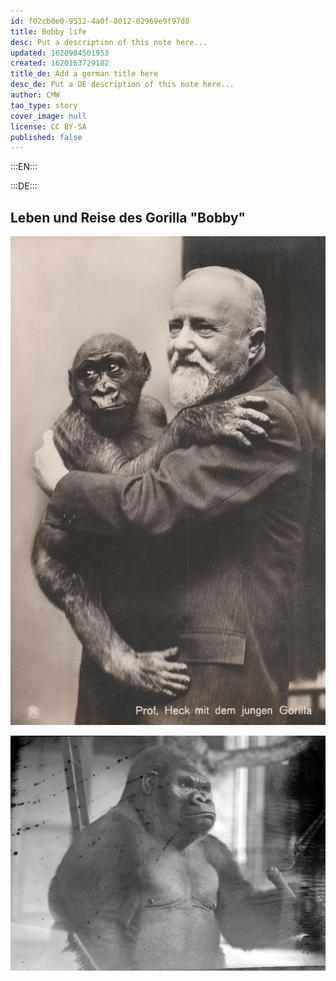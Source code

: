 ```yaml
---
id: f02cb0e0-9512-4a0f-8012-02969e9f97d0
title: Bobby life
desc: Put a description of this note here...
updated: 1620984501953
created: 1620163729182
title_de: Add a german title here
desc_de: Put a DE description of this note here...
author: CMW
tao_type: story
cover_image: null
license: CC BY-SA
published: false
---
```


:::EN:::

:::DE:::

## Leben und Reise des Gorilla "Bobby"

![Zoodirektor Ludwig Heck mit einem Gorillajungen auf dem Arm](images/cmw/Ludwig-Heck-Bobby.jpg)

![Bild eines ausgewachsenen männlichen Gorilla](images/cmw/Bobby-old.jpg)

<!-- Bild des toten Gorilla >


-	Von Kamerun über Marseille nach Berlin
    Quellen: Bericht der Zugfahrt??
	Themen: Kolonialimus, Gorillas ausstellen (Umlauff, Naturkundemuseen, Zoos), Evolutionstheorie
-	Care im Zoo 
	Gewicht
	…
-	Tod
	Quellen: Fotografien im Zoo
-	Obduktion
	Quellen: Bericht + Fotografien
-	Spreading: 
-	Dermoplastik MfN
	Quellen: Bericht?? Fotos Präparation
	Ausstellung im Säugetiersaal des MfN über die Zeit
-	Sammlungen MfN
	Schädel in Säugetiersammlung
	Hand- und Fuß in Naßsammlung
-	Abgüsse
	Anatomische Sammlung Charité
	Totenmasken > wo überall??
-	Statuen, Logos…

-	Nachkriegszeit bis heute





